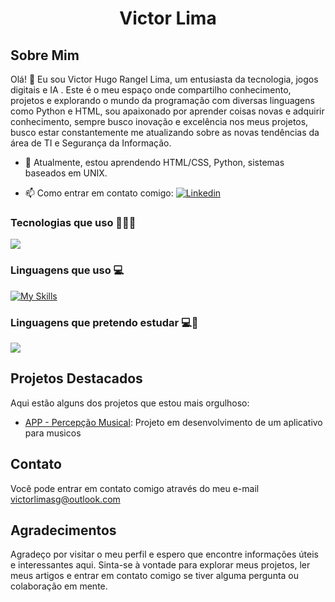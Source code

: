 

<div align="center"><h1>Victor Lima</h1></div>

## Sobre Mim

Olá! 👋 Eu sou Victor Hugo Rangel Lima, um entusiasta da tecnologia, jogos digitais e IA . Este é o meu espaço onde compartilho conhecimento, projetos e explorando o mundo da programação com diversas linguagens como Python e HTML, sou apaixonado por aprender coisas novas e adquirir conhecimento, sempre busco inovação e excelência nos meus projetos, busco estar constantemente me atualizando sobre as novas tendências da área de TI e Segurança da Informação.

- 🌱 Atualmente, estou aprendendo HTML/CSS, Python, sistemas baseados em UNIX.
<!-- 💼 Trabalho como [sua profissão ou ocupação]. -->
- 📫 Como entrar em contato comigo: [![Linkedin](https://img.shields.io/badge/LinkedIn-0077B5?style=for-the-badge&logo=linkedin&logoColor=white)](https://www.linkedin.com/in/victor-hugo-rangel-lima-4a8449289?lipi=urn%3Ali%3Apage%3Ad_flagship3_profile_view_base_contact_details%3BP3TmFILGRkiDKnCpin8OTw%3D%3D)

### Tecnologias que uso 🧑🏻‍💻

<p align="left">
    <img src="https://skillicons.dev/icons?i=git,linux,discord,vscode,django,github" />
  </p>

### Linguagens que uso 💻

[![My Skills](https://skillicons.dev/icons?i=py,html,css,js&theme=light)](https://skillicons.dev)

### Linguagens que pretendo estudar 💻🌱 

<p align="left">
  <a href="https://skillicons.dev">
    <img src="https://skillicons.dev/icons?i=php,mysql,cpp,kotlin,swift,java,cs" />
  </a>
</p>

## Projetos Destacados

Aqui estão alguns dos projetos que estou mais orgulhoso:

- [APP - Percepção Musical](https://github.com/victorhugorl/percepcao_musical_app): Projeto em desenvolvimento de um aplicativo para musicos


## Contato

Você pode entrar em contato comigo através do meu e-mail victorlimasg@outlook.com

## Agradecimentos

Agradeço por visitar o meu perfil e espero que encontre informações úteis e interessantes aqui. Sinta-se à vontade para explorar meus projetos, ler meus artigos e entrar em contato comigo se tiver alguma pergunta ou colaboração em mente.



